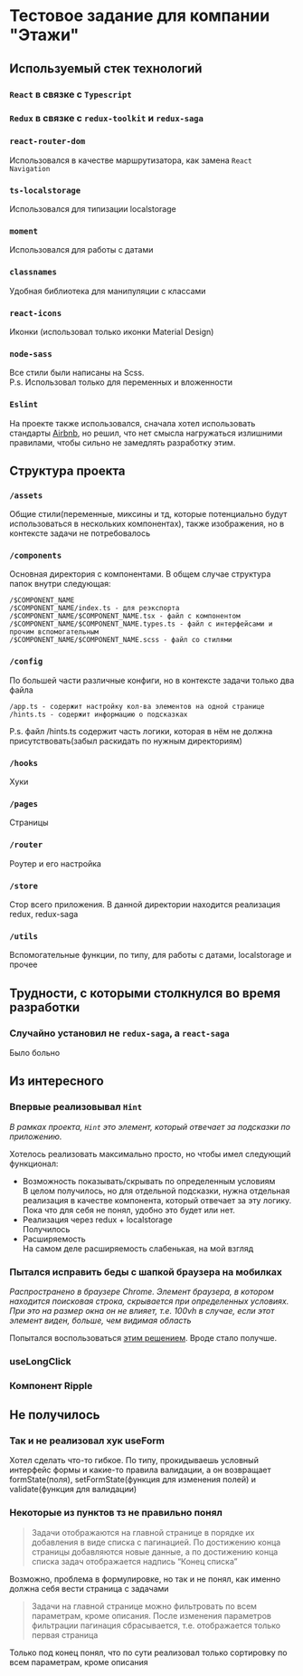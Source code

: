 # Тестовое задание для компании "Этажи"

## Используемый стек технологий

### `React` в связке с `Typescript`

### `Redux` в связке с `redux-toolkit` и `redux-saga`

### `react-router-dom`

Использовался в качестве маршрутизатора, как замена `React Navigation`

### `ts-localstorage`

Использовался для типизации localstorage

### `moment`

Использовался для работы с датами

### `classnames`

Удобная библиотека для манипуляции с классами

### `react-icons`

Иконки (использовал только иконки Material Design)

### `node-sass`

Все стили были написаны на Scss. \
P.s. Использовал только для переменных и вложенности 

### `Eslint`

На проекте также использовался, сначала хотел использовать стандарты [Airbnb](https://airbnb.io/javascript/), 
но решил, что нет смысла нагружаться излишними правилами, чтобы сильно не замедлять разработку этим.

## Структура проекта

### `/assets`

Общие стили(переменные, миксины и тд, которые потенциально будут использоваться в нескольких компонентах), 
также изображения, но в контексте задачи не потребовалось

### `/components`

Основная директория с компонентами.
В общем случае структура папок внутри следующая:

```
/$COMPONENT_NAME
/$COMPONENT_NAME/index.ts - для реэкспорта
/$COMPONENT_NAME/$COMPONENT_NAME.tsx - файл с компонентом
/$COMPONENT_NAME/$COMPONENT_NAME.types.ts - файл с интерфейсами и прочим вспомогательным
/$COMPONENT_NAME/$COMPONENT_NAME.scss - файл со стилями
```

### `/config`

По большей части различные конфиги, но в контексте задачи только два файла

```
/app.ts - содержит настройку кол-ва элементов на одной странице
/hints.ts - содержит информацию о подсказках
```

P.s. файл /hints.ts содержит часть логики, 
которая в нём не должна присутствовать(забыл раскидать по нужным директориям)

### `/hooks`

Хуки

### `/pages`

Страницы

### `/router`

Роутер и его настройка

### `/store`

Стор всего приложения. В данной директории находится реализация redux, redux-saga

### `/utils`

Вспомогательные функции, по типу, для работы с датами, localstorage и прочее

## Трудности, с которыми столкнулся во время разработки

### Случайно установил не `redux-saga`, а `react-saga`

Было больно

## Из интересного

### Впервые реализовывал `Hint`

*В рамках проекта, `Hint` это элемент, который отвечает за подсказки по приложению.* 

Хотелось реализовать максимально просто, но чтобы имел следующий функционал:

* Возможность показывать/скрывать по определенным условиям \
В целом получилось, но для отдельной подсказки, нужна отдельная реализация в качестве компонента,
который отвечает за эту логику. Пока что для себя не понял, удобно это будет или нет.
* Реализация через redux + localstorage \
Получилось
* Расширяемость \
На самом деле расширяемость слабенькая, на мой взгляд

### Пытался исправить беды с шапкой браузера на мобилках

*Распространено в браузере Chrome. Элемент браузера, в котором находится поисковая строка, 
скрывается при определенных условиях. При это на размер окна он не влияет, 
т.е. 100vh в случае, если этот элемент виден, больше, чем видимая область*

Попытался воспользоваться [этим решением](https://css-tricks.com/the-trick-to-viewport-units-on-mobile/).
Вроде стало получше.

### useLongClick

### Компонент Ripple

## Не получилось

### Так и не реализовал хук useForm

Хотел сделать что-то гибкое. По типу, прокидываешь условный интерфейс формы и какие-то правила валидации,
а он возвращает formState(поля), setFormState(функция для изменения полей) и validate(функция для валидации)

### Некоторые из пунктов тз не правильно понял

> Задачи отображаются на главной странице в порядке их добавления в виде
списка с пагинацией. По достижению конца страницы добавляются новые
данные, а по достижению конца списка задач отображается надпись “Конец
списка”

 Возможно, проблема в формулировке, но так и не понял, как именно должна себя вести страница с задачами
 
> Задачи на главной странице можно фильтровать по всем параметрам, кроме
описания. После изменения параметров фильтрации пагинация сбрасывается,
т.е. отображается только первая страница

Только под конец понял, что по сути реализовал только сортировку по всем параметрам, кроме описания 